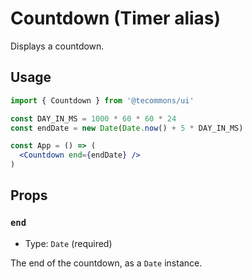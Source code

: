 # Countdown (Timer alias)

Displays a countdown.

## Usage

```jsx
import { Countdown } from '@tecommons/ui'

const DAY_IN_MS = 1000 * 60 * 60 * 24
const endDate = new Date(Date.now() + 5 * DAY_IN_MS)

const App = () => (
  <Countdown end={endDate} />
)
```

## Props

### `end`

- Type: `Date` (required)

The end of the countdown, as a `Date` instance.
